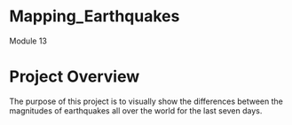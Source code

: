 # Mapping_Earthquakes
Module 13

# Project Overview
The purpose of this project is to visually show the differences between the magnitudes of earthquakes all over the world for the last seven days.
